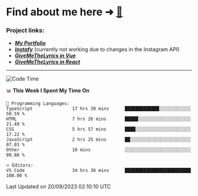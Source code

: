# Find about me here ➜ [🧑](https://pauabella.dev)

### Project links:
- ***[My Portfolio](https://pauabella.dev)***
- ***[Instafy](https://instafy.me)*** (currently not working due to changes in the Instagram API)
- ***[GiveMeTheLyrics in Vue](https://lyrics.pauabella.dev)***
- ***[GiveMeTheLyrics in React](https://pauabella.dev/GiveMeTheLyrics)***

---
<!--START_SECTION:waka-->
![Code Time](http://img.shields.io/badge/Code%20Time-2%2C471%20hrs%2012%20mins-blue)

📊 **This Week I Spent My Time On** 

```text
💬 Programming Languages: 
TypeScript               17 hrs 30 mins      █████████████░░░░░░░░░░░░   50.59 % 
HTML                     7 hrs 26 mins       █████░░░░░░░░░░░░░░░░░░░░   21.49 % 
CSS                      5 hrs 57 mins       ████░░░░░░░░░░░░░░░░░░░░░   17.22 % 
JavaScript               2 hrs 25 mins       ██░░░░░░░░░░░░░░░░░░░░░░░   07.03 % 
Other                    18 mins             ░░░░░░░░░░░░░░░░░░░░░░░░░   00.88 % 

🔥 Editors: 
VS Code                  34 hrs 36 mins      █████████████████████████   100.00 % 
```


 Last Updated on 20/09/2023 02:10:10 UTC
<!--END_SECTION:waka-->
